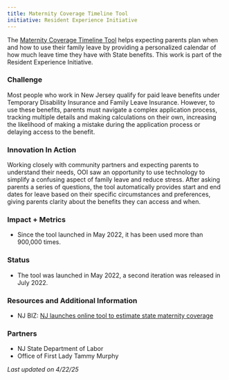 ```yaml
---
title: Maternity Coverage Timeline Tool
initiative: Resident Experience Initiative
---
```


The [Maternity Coverage Timeline Tool](https://myleavebenefits.nj.gov/timeline) helps expecting parents plan when and how to use their family leave by providing a personalized calendar of how much leave time they have with State benefits. This work is part of the Resident Experience Initiative.

### Challenge

Most people who work in New Jersey qualify for paid leave benefits under Temporary Disability Insurance and Family Leave Insurance. However, to use these benefits, parents must navigate a complex application process, tracking multiple details and making calculations on their own, increasing the likelihood of making a mistake during the application process or delaying access to the benefit.

### Innovation In Action

Working closely with community partners and expecting parents to understand their needs, OOI saw an opportunity to use technology to simplify a confusing aspect of family leave and reduce stress. After asking parents a series of questions, the tool automatically provides start and end dates for leave based on their specific circumstances and preferences, giving parents clarity about the benefits they can access and when.

### Impact \+ Metrics

* Since the tool launched in May 2022, it has been used more than 900,000 times. 

### Status

* The tool was launched in May 2022, a second iteration was released in July 2022.

### Resources and Additional Information

* NJ BIZ: [NJ launches online tool to estimate state maternity coverage](https://njbiz.com/nj-launches-online-tool-to-estimate-state-maternity-coverage/)

### Partners

* NJ State Department of Labor  
* Office of First Lady Tammy Murphy 

*Last updated on 4/22/25*
